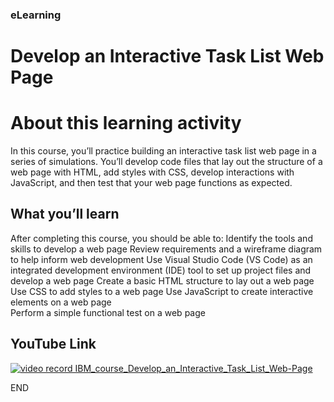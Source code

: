 ### eLearning
# Develop an Interactive Task List Web Page

# About this learning activity

In this course, you’ll practice building an interactive task list web page in a series of simulations. You’ll develop code files that lay out the structure of a web page with HTML, add styles with CSS, develop interactions with JavaScript, and then test that your web page functions as expected.

## What you’ll learn
After completing this course, you should be able to:
Identify the tools and skills to develop a web page
Review requirements and a wireframe diagram to help inform web development
Use Visual Studio Code (VS Code) as an integrated development environment (IDE) tool to set up project files and develop a web page
Create a basic HTML structure to lay out a web page
Use CSS to add styles to a web page
Use JavaScript to create interactive elements on a web page   
Perform a simple functional test on a web page


## YouTube Link
[![video record IBM_course_Develop_an_Interactive_Task_List_Web-Page
](https://img.youtube.com/vi/11knfW2vQec/mqdefault.jpg)](https://youtu.be/11knfW2vQec?t=0s)
<br>

END
